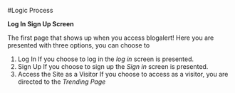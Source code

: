 #Logic Process

**Log In Sign Up Screen**

The first page that shows up when you access blogalert! 
Here you are presented with three options, you can choose to 
1. Log In   If you choose to log in the *log in* screen is presented.
2. Sign Up  If you choose to sign up the *Sign in* screen is presented.
3. Access the Site as a Visitor   If you choose to access as a visitor, you are directed to the *Trending Page*

